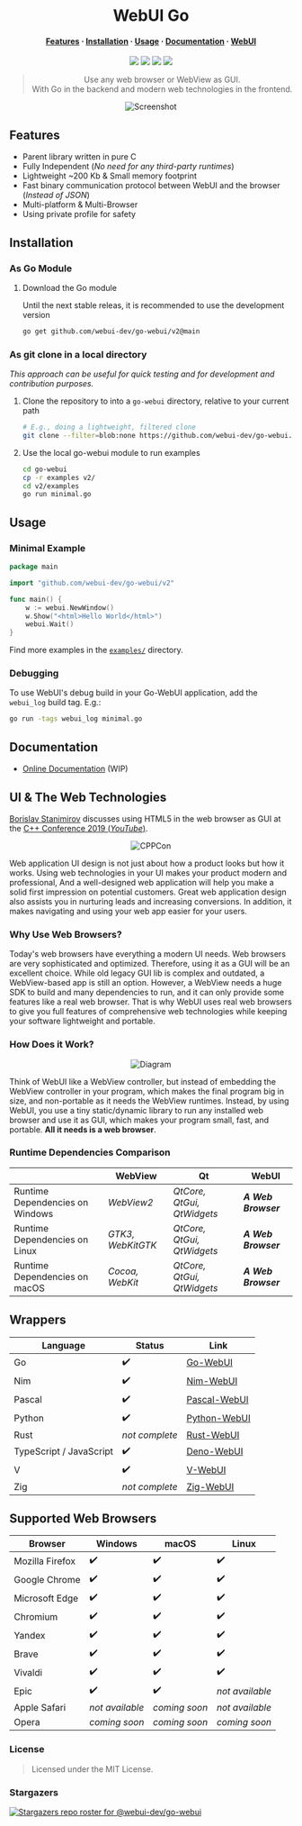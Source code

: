<div align="center">

# WebUI Go

#### [Features](#features) · [Installation](#installation) · [Usage](#usage) · [Documentation](#documentation) · [WebUI](https://github.com/webui-dev/webui)

[build-status]: https://img.shields.io/github/actions/workflow/status/webui-dev/go-webui/ci.yml?branch=main&style=for-the-badge&logo=go&labelColor=414868&logoColor=C0CAF5
[last-commit]: https://img.shields.io/github/last-commit/webui-dev/go-webui?style=for-the-badge&logo=github&logoColor=C0CAF5&labelColor=414868
[release-version]: https://img.shields.io/github/v/tag/webui-dev/go-webui?style=for-the-badge&logo=webtrees&logoColor=C0CAF5&labelColor=414868&color=7664C6
[license]: https://img.shields.io/github/license/webui-dev/go-webui?style=for-the-badge&logo=opensourcehardware&label=License&logoColor=C0CAF5&labelColor=414868&color=8c73cc

[![][build-status]](https://github.com/webui-dev/go-webui/actions?query=branch%3Amain)
[![][last-commit]](https://github.com/webui-dev/go-webui/pulse)
[![][release-version]](https://github.com/webui-dev/go-webui/releases/latest)
[![][license]](https://github.com/webui-dev/go-webui/blob/main/LICENSE)

> Use any web browser or WebView as GUI.\
> With Go in the backend and modern web technologies in the frontend.

![Screenshot](https://github.com/webui-dev/webui/assets/16948659/39c5b000-83eb-4779-a7ce-9769d3acf204)

</div>

## Features

- Parent library written in pure C
- Fully Independent (_No need for any third-party runtimes_)
- Lightweight ~200 Kb & Small memory footprint
- Fast binary communication protocol between WebUI and the browser (_Instead of JSON_)
- Multi-platform & Multi-Browser
- Using private profile for safety

## Installation

### As Go Module

1. Download the Go module

   <!-- Release version, e.g. `v2.4.2-1.0`

   ```sh
   go get github.com/webui-dev/go-webui/v2@v2.4.2-1.0
   ```

   Or the development version -->

   Until the next stable releas, it is recommended to use the development version

   ```sh
   go get github.com/webui-dev/go-webui/v2@main
   ```

### As git clone in a local directory

_This approach can be useful for quick testing and for development and contribution purposes._

1. Clone the repository to into a `go-webui` directory, relative to your current path

   ```sh
   # E.g., doing a lightweight, filtered clone
   git clone --filter=blob:none https://github.com/webui-dev/go-webui.git
   ```

2. Use the local go-webui module to run examples

   ```sh
   cd go-webui
   cp -r examples v2/
   cd v2/examples
   go run minimal.go
   ```

## Usage

### Minimal Example

```go
package main

import "github.com/webui-dev/go-webui/v2"

func main() {
	w := webui.NewWindow()
	w.Show("<html>Hello World</html>")
	webui.Wait()
}
```

Find more examples in the [`examples/`](https://github.com/webui-dev/go-webui/tree/main/examples) directory.

### Debugging

To use WebUI's debug build in your Go-WebUI application, add the `webui_log` build tag. E.g.:

```sh
go run -tags webui_log minimal.go
```

## Documentation

- [Online Documentation](https://webui.me/docs/#/go) (WIP)

## UI & The Web Technologies

[Borislav Stanimirov](https://ibob.bg/) discusses using HTML5 in the web browser as GUI at the [C++ Conference 2019 (_YouTube_)](https://www.youtube.com/watch?v=bbbcZd4cuxg).

<!-- <div align="center">
  <a href="https://www.youtube.com/watch?v=bbbcZd4cuxg"><img src="https://img.youtube.com/vi/bbbcZd4cuxg/0.jpg" alt="Embrace Modern Technology: Using HTML 5 for GUI in C++ - Borislav Stanimirov - CppCon 2019"></a>
</div> -->

<div align="center">

![CPPCon](https://github.com/webui-dev/webui/assets/34311583/4e830caa-4ca0-44ff-825f-7cd6d94083c8)

</div>

Web application UI design is not just about how a product looks but how it works. Using web technologies in your UI makes your product modern and professional, And a well-designed web application will help you make a solid first impression on potential customers. Great web application design also assists you in nurturing leads and increasing conversions. In addition, it makes navigating and using your web app easier for your users.

### Why Use Web Browsers?

Today's web browsers have everything a modern UI needs. Web browsers are very sophisticated and optimized. Therefore, using it as a GUI will be an excellent choice. While old legacy GUI lib is complex and outdated, a WebView-based app is still an option. However, a WebView needs a huge SDK to build and many dependencies to run, and it can only provide some features like a real web browser. That is why WebUI uses real web browsers to give you full features of comprehensive web technologies while keeping your software lightweight and portable.

### How Does it Work?

<div align="center">

![Diagram](https://github.com/ttytm/webui/assets/34311583/dbde3573-3161-421e-925c-392a39f45ab3)

</div>

Think of WebUI like a WebView controller, but instead of embedding the WebView controller in your program, which makes the final program big in size, and non-portable as it needs the WebView runtimes. Instead, by using WebUI, you use a tiny static/dynamic library to run any installed web browser and use it as GUI, which makes your program small, fast, and portable. **All it needs is a web browser**.

### Runtime Dependencies Comparison

|                                 | WebView           | Qt                         | WebUI               |
| ------------------------------- | ----------------- | -------------------------- | ------------------- |
| Runtime Dependencies on Windows | _WebView2_        | _QtCore, QtGui, QtWidgets_ | **_A Web Browser_** |
| Runtime Dependencies on Linux   | _GTK3, WebKitGTK_ | _QtCore, QtGui, QtWidgets_ | **_A Web Browser_** |
| Runtime Dependencies on macOS   | _Cocoa, WebKit_   | _QtCore, QtGui, QtWidgets_ | **_A Web Browser_** |

## Wrappers

| Language                | Status         | Link                                                      |
| ----------------------- | -------------- | --------------------------------------------------------- |
| Go                      | ✔️             | [Go-WebUI](https://github.com/webui-dev/go-webui)         |
| Nim                     | ✔️             | [Nim-WebUI](https://github.com/webui-dev/nim-webui)       |
| Pascal                  | ✔️             | [Pascal-WebUI](https://github.com/webui-dev/pascal-webui) |
| Python                  | ✔️             | [Python-WebUI](https://github.com/webui-dev/python-webui) |
| Rust                    | _not complete_ | [Rust-WebUI](https://github.com/webui-dev/rust-webui)     |
| TypeScript / JavaScript | ✔️             | [Deno-WebUI](https://github.com/webui-dev/deno-webui)     |
| V                       | ✔️             | [V-WebUI](https://github.com/webui-dev/v-webui)           |
| Zig                     | _not complete_ | [Zig-WebUI](https://github.com/webui-dev/zig-webui)       |

## Supported Web Browsers

| Browser         | Windows         | macOS         | Linux           |
| --------------- | --------------- | ------------- | --------------- |
| Mozilla Firefox | ✔️              | ✔️            | ✔️              |
| Google Chrome   | ✔️              | ✔️            | ✔️              |
| Microsoft Edge  | ✔️              | ✔️            | ✔️              |
| Chromium        | ✔️              | ✔️            | ✔️              |
| Yandex          | ✔️              | ✔️            | ✔️              |
| Brave           | ✔️              | ✔️            | ✔️              |
| Vivaldi         | ✔️              | ✔️            | ✔️              |
| Epic            | ✔️              | ✔️            | _not available_ |
| Apple Safari    | _not available_ | _coming soon_ | _not available_ |
| Opera           | _coming soon_   | _coming soon_ | _coming soon_   |

### License

> Licensed under the MIT License.

### Stargazers

[![Stargazers repo roster for @webui-dev/go-webui](https://reporoster.com/stars/webui-dev/go-webui)](https://github.com/webui-dev/webui/stargazers)

